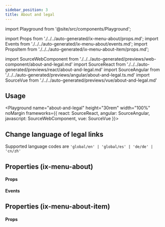```yaml
---
sidebar_position: 3
title: About and legal
---
```


import Playground from '@site/src/components/Playground';

import Props from './../../auto-generated/ix-menu-about/props.md';
import Events from './../../auto-generated/ix-menu-about/events.md';
import PropsItem from './../../auto-generated/ix-menu-about-item/props.md';

import SourceWebComponent from './../../auto-generated/previews/web-component/about-and-legal.md'
import SourceReact from './../../auto-generated/previews/react/about-and-legal.md'
import SourceAngular from './../../auto-generated/previews/angular/about-and-legal.ts.md'
import SourceVue from './../../auto-generated/previews/vue/about-and-legal.md'

## Usage

<Playground
name="about-and-legal" height="30rem" width="100%" noMargin
frameworks={{
  react: SourceReact,
  angular: SourceAngular,
  javascript: SourceWebComponent,
  vue: SourceVue
}}>
</Playground>

## Change language of legal links

Supported language codes are `'global/en' | 'global/es' | 'de/de' | 'cn/zh'`

## Properties (ix-menu-about)

#### Props

<Props />

#### Events

<Events />

## Properties (ix-menu-about-item)

#### Props

<PropsItem />
